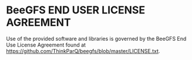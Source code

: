 BeeGFS END USER LICENSE AGREEMENT
=================================

Use of the provided software and libraries is governed by the BeeGFS End Use License Agreement found at https://github.com/ThinkParQ/beegfs/blob/master/LICENSE.txt.
